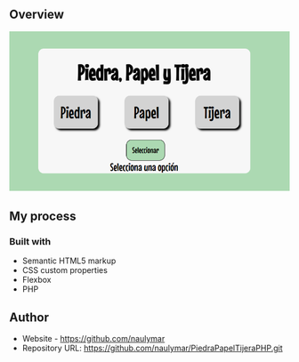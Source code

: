 ## Overview
![Preview Design](./design/PiedraPapelTijeraPHP.png)

## My process

### Built with

- Semantic HTML5 markup
- CSS custom properties
- Flexbox
- PHP

## Author

- Website - https://github.com/naulymar
- Repository URL: https://github.com/naulymar/PiedraPapelTijeraPHP.git
